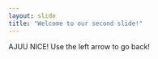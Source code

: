 ```yaml
---
layout: slide
title: "Welcome to our second slide!"
---
```

AJUU NICE!
Use the left arrow to go back!
